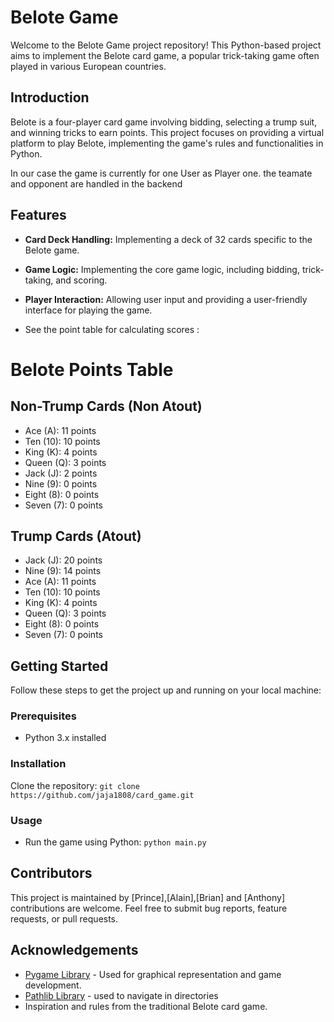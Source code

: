 # Belote Game

Welcome to the Belote Game project repository! This Python-based project aims to implement the Belote card game, a popular trick-taking game often played in various European countries.

## Introduction

Belote is a four-player card game involving bidding, selecting a trump suit, and winning tricks to earn points. This project focuses on providing a virtual platform to play Belote, implementing the game's rules and functionalities in Python.

In our case the game is currently for one User as Player one. the teamate and opponent are handled in the backend

## Features

- **Card Deck Handling:** Implementing a deck of 32 cards specific to the Belote game.
- **Game Logic:** Implementing the core game logic, including bidding, trick-taking, and scoring.
- **Player Interaction:** Allowing user input and providing a user-friendly interface for playing the game.

- See the point table for calculating scores :
  
# Belote Points Table

## Non-Trump Cards (Non Atout)
- Ace (A): 11 points
- Ten (10): 10 points
- King (K): 4 points
- Queen (Q): 3 points
- Jack (J): 2 points
- Nine (9): 0 points
- Eight (8): 0 points
- Seven (7): 0 points

## Trump Cards (Atout)
- Jack (J): 20 points
- Nine (9): 14 points
- Ace (A): 11 points
- Ten (10): 10 points
- King (K): 4 points
- Queen (Q): 3 points
- Eight (8): 0 points
- Seven (7): 0 points

## Getting Started

Follow these steps to get the project up and running on your local machine:

### Prerequisites

- Python 3.x installed

### Installation

Clone the repository: `git clone https://github.com/jaja1808/card_game.git`

### Usage

- Run the game using Python: `python main.py`

## Contributors

This project is maintained by [Prince],[Alain],[Brian] and [Anthony] contributions are welcome. Feel free to submit bug reports, feature requests, or pull requests.

## Acknowledgements

- [Pygame Library](https://www.pygame.org/) - Used for graphical representation and game development.
- [Pathlib Library](https://docs.python.org/3/library/pathlib.html) - used to navigate in directories 
- Inspiration and rules from the traditional Belote card game.

